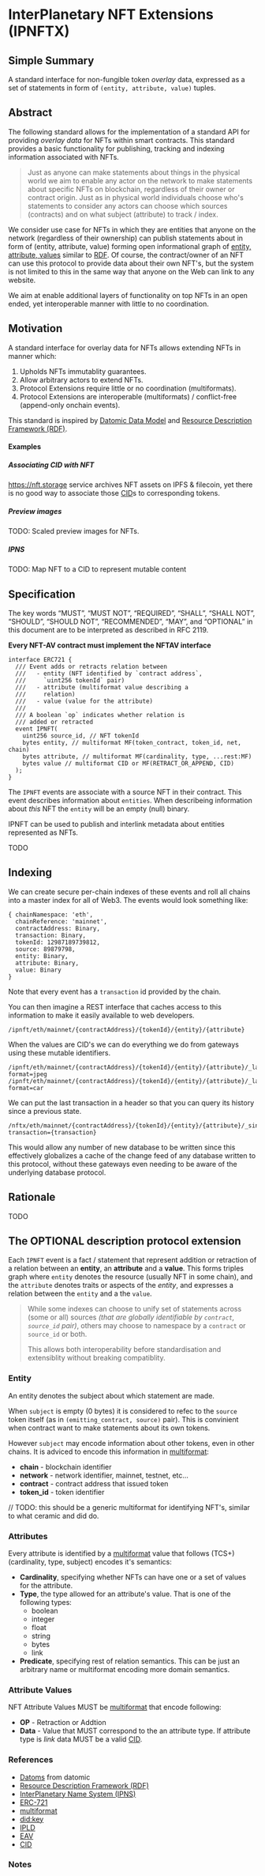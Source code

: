 <!-- # Non-Fungible Token Description Framework (NFT-DF) -->

# InterPlanetary NFT Extensions (IPNFTX)


## Simple Summary

A standard interface for non-fungible token _overlay_ data, expressed as a set of statements in form of `(entity, attribute, value)` tuples. 

## Abstract

The following standard allows for the implementation of a standard API for providing _overlay data_ for NFTs within smart contracts. This standard provides a basic functionality for publishing, tracking and indexing information associated with NFTs.

> Just as anyone can make statements about things in the physical world we aim to enable any actor on the network to make statements about specific NFTs on blockchain, regardless of their owner or contract origin. Just as in physical world individuals choose who's statements to consider any actors can choose which sources (contracts) and on what subject (attribute) to track / index.

We consider use case for NFTs in which they are entities that anyone on the network (regardless of their ownership) can publish statements about in form of (entity, attribute, value) forming open informational graph of [entity, attribute, values][EAV] similar to [RDF][]. Of course, the contract/owner of an NFT can use this protocol to provide data about their own NFT's, but the system is not limited to this in the same way that anyone on the Web can link to any website.

We aim at enable additional layers of functionality on top NFTs in an open ended, yet interoperable manner with little to no coordination.

## Motivation

A standard interface for overlay data for NFTs  allows extending NFTs in manner which:

1. Upholds NFTs immutablity guarantees. 
2. Allow arbitrary actors to extend NFTs.
3. Protocol Extensions require little or no coordination (multiformats).
4. Protocol Extensions are interoperable (multiformats) / conflict-free (append-only onchain events).


This standard is inspired by [Datomic Data Model][] and [Resource Description Framework (RDF)][RDF].

#### Examples

##### Associating CID with NFT

https://nft.storage service archives NFT assets on IPFS & filecoin, yet there is no good way to associate those [CID][]s to corresponding tokens.

##### Preview images

TODO: Scaled preview images for NFTs. 

##### IPNS

TODO: Map NFT to a CID to represent mutable content

## Specification

The key words “MUST”, “MUST NOT”, “REQUIRED”, “SHALL”, “SHALL NOT”, “SHOULD”, “SHOULD NOT”, “RECOMMENDED”, “MAY”, and “OPTIONAL” in this document are to be interpreted as described in RFC 2119.

**Every NFT-AV contract must implement the NFTAV interface**

```solidity
interface ERC721 {
  /// Event adds or retracts relation between
  ///   - entity (NFT identified by `contract address`,
  ///     `uint256 tokenId` pair)
  ///   - attribute (multiformat value describing a
  ///     relation)
  ///   - value (value for the attribute)
  /// 
  /// A boolean `op` indicates whether relation is
  /// added or retracted
  event IPNFT(
    uint256 source_id, // NFT tokenId
    bytes entity, // multiformat MF(token_contract, token_id, net, chain)
    bytes attribute, // multiformat MF(cardinality, type, ...rest:MF)
    bytes value // multiformat CID or MF(RETRACT_OR_APPEND, CID)
  );
}
```

The `IPNFT` events are associate with a source NFT in their contract. This event describes
information about `entities`. When describeing information about *this* NFT the `entity` will be an empty (null) binary.


IPNFT can be used to publish and interlink metadata about entities represented as NFTs. 

TODO

## Indexing

We can create secure per-chain indexes of these events and roll all chains into a master index
for all of Web3. The events would look something like:

```
{ chainNamespace: 'eth',
  chainReference: 'mainnet',
  contractAddress: Binary,
  transaction: Binary,
  tokenId: 12987189739812,
  source: 89879798,
  entity: Binary,
  attribute: Binary,
  value: Binary
}
```

Note that every event has a `transaction` id provided by the chain.

You can then imagine a REST interface that caches access to this information to make it easily
available to web developers.

```
/ipnft/eth/mainnet/{contractAddress}/{tokenId}/{entity}/{attribute}
```

When the values are CID's we can do everything we do from gateways using these mutable identifiers.

```
/ipnft/eth/mainnet/{contractAddress}/{tokenId}/{entity}/{attribute}/_latest?format=jpeg
/ipnft/eth/mainnet/{contractAddress}/{tokenId}/{entity}/{attribute}/_latest?format=car
```

We can put the last transaction in a header so that you can query its history since a previous state.

```
/nftx/eth/mainnet/{contractAddress}/{tokenId}/{entity}/{attribute}/_since?transaction={transaction}
```

This would allow any number of new database to be written since this effectively globalizes a
cache of the change feed of any database written to this protocol, without these gateways
even needing to be aware of the underlying database protocol.

## Rationale

TODO

## The OPTIONAL description protocol extension

Each `IPNFT` event is a fact / statement that represent addition or retraction of a relation between an **entity**, an **attribute** and a **value**. This forms triples graph where `entity` denotes the resource (usually NFT in some chain), and the `attribute` denotes traits or aspects of the _entity_, and expresses a relation between the `entity` and a the `value`.

> While some indexes can choose to unify set of statements across (some or all) sources _(that are globally identifiable by `contract`, `source_id` pair)_, others may choose to namespace by a `contract` or `source_id` or both.
> 
> This allows both interoperability before standardisation and extensiblity without breaking compatiblity.

### Entity

An entity denotes the subject about which statement are made.

When `subject` is empty (0 bytes) it is considered to refec to the `source` token itself (as in `(emitting_contract, source)` pair). This is convinient when contract want to make statements about its own tokens.

However `subject` may encode information about other tokens, even in other chains. It is adviced to encode this information in [multiformat][]:

- **chain** - blockchain identifier
- **network** - network identifier, mainnet, testnet, etc...
- **contract** - contract address that issued token
- **token_id** - token identifier

// TODO: this should be a generic multiformat for identifying NFT's, similar to what ceramic and did do.

### Attributes

Every attribute is identified by a [multiformat][] value that follows (TCS+) (cardinality, type, subject) encodes it's semantics:

- **Cardinality**, specifying whether NFTs can have one or a set of values for the attribute.
- **Type**, the type allowed for an attribute's value. That is one of the following types:
    - boolean
    - integer
    - float
    - string
    - bytes
    - link
- **Predicate**, specifying rest of relation semantics. This can be just an arbitrary name or multiformat encoding more domain semantics.



### Attribute Values

NFT Attribute Values MUST be [multiformat][] 
that encode following:

- **OP** - Retraction or Addtion
- **Data** - Value that MUST correspond to the an attribute type. If attribute type is _link_ data MUST be a valid [CID][].

### References

- [Datoms][] from datomic
- [Resource Description Framework (RDF)][rdf]
- [InterPlanetary Name System (IPNS)][IPNS]
- [ERC-721]
- [multiformat]
- [did:key]
- [IPLD]
- [EAV]
- [CID]

### Notes



[did:key]:https://w3c-ccg.github.io/did-method-key/
[datoms]:https://docs.datomic.com/cloud/whatis/data-model.html#datoms
[rdf]:https://en.wikipedia.org/wiki/Resource_Description_Framework
[IPNS]:https://docs.ipfs.io/concepts/ipns/
[ERC-721]:https://eips.ethereum.org/EIPS/eip-721
[multiformat]:https://multiformats.io/
[UCAN]:https://whitepaper.fission.codes/access-control/cap-authz
[IPLD]:https://github.com/ipld/specs/blob/master/data-model-layer/data-model.md
[EAV]:https://en.wikipedia.org/wiki/Entity%E2%80%93attribute%E2%80%93value_model
[CID]:https://docs.ipfs.io/concepts/content-addressing/
[Datomic Data Model]:https://docs.datomic.com/cloud/whatis/data-model.html
